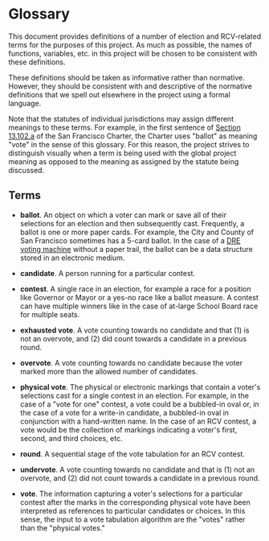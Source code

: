 Glossary
========

This document provides definitions of a number of election and RCV-related
terms for the purposes of this project.  As much as possible, the names of
functions, variables, etc. in this project will be chosen to be consistent
with these definitions.

These definitions should be taken as informative rather than normative.
However, they should be consistent with and descriptive of the normative
definitions that we spell out elsewhere in the project using a formal
language.

Note that the statutes of individual jurisdictions may assign different
meanings to these terms.  For example, in the first sentence of
[Section 13.102.a][SF_Charter_13_102_a] of the San Francisco Charter,
the Charter uses "ballot" as meaning "vote" in the sense of this glossary.
For this reason, the project strives to
distinguish visually when a term is being used with the global project
meaning as opposed to the meaning as assigned by the statute being
discussed.


Terms
-----

* **ballot**.  An object on which a voter can mark or save all of their
  selections for an election and then subsequently cast.  Frequently, a
  ballot is one or more paper cards.  For example, the City and County of
  San Francisco sometimes has a 5-card ballot.  In the case of a
  [DRE voting machine][DRE_voting_machine] without a paper trail, the ballot
  can be a data structure stored in an electronic medium.

* **candidate**.  A person running for a particular contest.

* **contest**.  A single race in an election, for example a race for a
  position like Governor or Mayor or a yes-no race like a ballot measure.
  A contest can have multiple winners like in the case of at-large School
  Board race for multiple seats.

* **exhausted vote**.  A vote counting towards no candidate and that
  (1) is not an overvote, and (2) did count towards a candidate in a previous
  round.

* **overvote**.  A vote counting towards no candidate because the
  voter marked more than the allowed number of candidates.

* **physical vote**.  The physical or electronic markings that contain a
  voter's selections cast for a single contest in an election.  For example,
  in the case of a "vote for one" contest, a vote could be a bubbled-in
  oval or, in the case of a vote for a write-in candidate, a bubbled-in
  oval in conjunction with a hand-written name.  In the case of an RCV
  contest, a vote would be the collection of markings indicating a voter's
  first, second, and third choices, etc.

* **round**.  A sequential stage of the vote tabulation for an RCV contest.

* **undervote**.  A vote counting towards no candidate and that is
  (1) not an overvote, and (2) did not count towards a candidate in a
  previous round.

* **vote**.  The information capturing a voter's selections for a particular
  contest after the marks in the corresponding physical vote have been
  interpreted as references to particular candidates or choices.  In this
  sense, the input to a vote tabulation algorithm are the "votes" rather
  than the "physical votes."


[DRE_voting_machine]: https://en.wikipedia.org/wiki/DRE_voting_machine
[SF_Charter_13_102_a]: ../statutes/san_francisco.txt#L11

